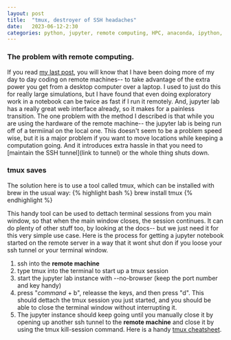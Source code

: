 ```yaml
---
layout: post
title:  "tmux, destroyer of SSH headaches"
date:   2023-06-12-2:30
categories: python, jupyter, remote computing, HPC, anaconda, ipython, tmux, brew
---
```


### The problem with remote computing.
If you read [my last post](https://kylejray.github.io/python,/jupyter,/remote/computing,/hpc,/anaconda,/ipython/2023/05/01/using_jupyer_remotely.html), you will know that I have been doing more of my day to day coding on remote machines-- to take advantage of the extra power you get from a desktop computer over a laptop. I used to just do this for really large simulations, but I have found that even doing exploratory work in a notebook can be twice as fast if I run it remotely. And, jupyter lab has a really great web interface already, so it makes for a painless transition. The one problem with the method I described is that while you are using  the hardware of the remote machine-- the jupyter lab is being run off of a termiinal on the local one. This doesn't seem to be a problem speed wise, but it is a major problem if you want to move locations while keeping a computation going. And it introduces extra hassle in that you need to [maintain the SSH tunnel](link to tunnel) or the whole thing shuts down.

### tmux saves
The solution here is to use a tool called tmux, which can be installed with brew in the usual way:
{% highlight bash %}
brew install tmux
{% endhighlight %}

This handy tool can be used to dettach terminal sessions from you main window, so that when the main window closes, the session continues. It can do plenty of other stuff too, by looking at the docs-- but we just need it for this very simple use case. Here is the process for getting a jupyter notebook started on the remote server in a way that it wont shut don if you loose your ssh tunnel or your terminal window.

1. ssh into the **remote machine**
2. type tmux into the terminal to start up a tmux session
3. start the jupyter lab instance with --no-browser (keep the port number and key handy)
4. press "*command* + b", releasse the keys, and then press "d". This should dettach the tmux session you just started, and you should be able to close the terminal window without interrupting it.
5. The jupyter instance should keep going until you manually close it by opening up another ssh tunnel to the **remote machine** and close it by using the tmux kill-session command. Here is a handy [tmux cheatsheet](https://tmuxcheatsheet.com/).
